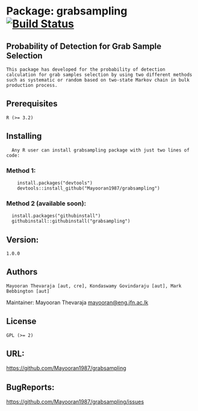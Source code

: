 # Package: grabsampling [![Build Status](https://travis-ci.org/Mayooran1987/grabsampling.svg?branch=master)](https://travis-ci.org/Mayooran1987/grabsampling)

## Probability of Detection for Grab Sample Selection 
	This package has developed for the probability of detection calculation for grab samples selection by using two different methods such as systematic or random based on two-state Markov chain in bulk production process. 

## Prerequisites

	R (>= 3.2)

## Installing
      Any R user can install grabsampling package with just two lines of code:
### Method 1:
	    install.packages("devtools")
	    devtools::install_github("Mayooran1987/grabsampling")
### Method 2 (available soon):      
      install.packages("githubinstall")
      githubinstall::githubinstall("grabsampling")
      
## Version: 
	1.0.0

## Authors
	Mayooran Thevaraja [aut, cre], Kondaswamy Govindaraju [aut], Mark Bebbington [aut]

Maintainer: Mayooran Thevaraja <mayooran@eng.jfn.ac.lk>

## License
	GPL (>= 2) 

## URL: 
  https://github.com/Mayooran1987/grabsampling 

## BugReports: 
  https://github.com/Mayooran1987/grabsampling/issues
